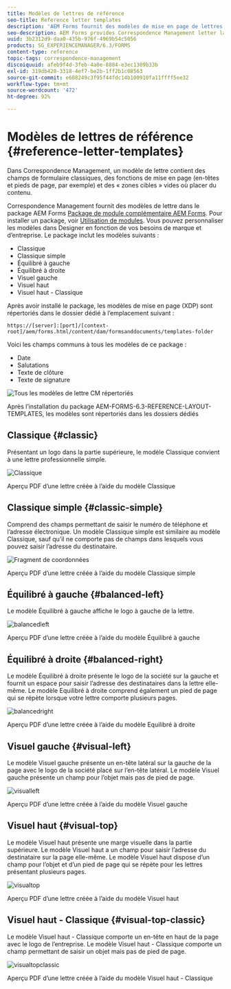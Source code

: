 ```yaml
---
title: Modèles de lettres de référence
seo-title: Reference letter templates
description: 'AEM Forms fournit des modèles de mise en page de lettres Correspondence Management que vous pouvez utiliser pour créer rapidement des lettres. '
seo-description: AEM Forms provides Correspondence Management letter layout templates that you can use to create letters quickly.
uuid: 3b2312d9-daa0-435b-976f-4969b54c5056
products: SG_EXPERIENCEMANAGER/6.3/FORMS
content-type: reference
topic-tags: correspondence-management
discoiquuid: afeb9f4d-3feb-4a0e-8884-e3ec1309b33b
exl-id: 319db420-3318-4ef7-be2b-1ff2b1c08563
source-git-commit: e608249c3f95f44fdc14b100910fa11ffff5ee32
workflow-type: tm+mt
source-wordcount: '472'
ht-degree: 92%

---
```


# Modèles de lettres de référence {#reference-letter-templates}

Dans Correspondence Management, un modèle de lettre contient des champs de formulaire classiques, des fonctions de mise en page (en-têtes et pieds de page, par exemple) et des « zones cibles » vides où placer du contenu.

Correspondence Management fournit des modèles de lettre dans le package AEM Forms [Package de module complémentaire AEM Forms](https://experienceleague.adobe.com/docs/experience-manager-release-information/aem-release-updates/forms-updates/aem-forms-releases.html). Pour installer un package, voir [Utilisation de modules](/help/sites-administering/package-manager.md). Vous pouvez personnaliser les modèles dans Designer en fonction de vos besoins de marque et d’entreprise. Le package inclut les modèles suivants :

* Classique
* Classique simple
* Équilibré à gauche
* Équilibré à droite
* Visuel gauche
* Visuel haut
* Visuel haut - Classique

Après avoir installé le package, les modèles de mise en page (XDP) sont répertoriés dans le dossier dédié à l’emplacement suivant :

`https://[server]:[port]/[context-root]/aem/forms.html/content/dam/formsanddocuments/templates-folder`

Voici les champs communs à tous les modèles de ce package :

* Date 
* Salutations
* Texte de clôture
* Texte de signature

![Tous les modèles de lettre CM répertoriés](assets/templatescorrespondence.png)

Après l’installation du package AEM-FORMS-6.3-REFERENCE-LAYOUT-TEMPLATES, les modèles sont répertoriés dans les dossiers dédiés

## Classique {#classic}

Présentant un logo dans la partie supérieure, le modèle Classique convient à une lettre professionnelle simple.

![Classique](assets/classic.png)

Aperçu PDF d’une lettre créée à l’aide du modèle Classique

## Classique simple {#classic-simple}

Comprend des champs permettant de saisir le numéro de téléphone et l’adresse électronique. Un modèle Classique simple est similaire au modèle Classique, sauf qu’il ne comporte pas de champs dans lesquels vous pouvez saisir l’adresse du destinataire.

![Fragment de coordonnées](assets/classicsimple.png)

Aperçu PDF d’une lettre créée à l’aide du modèle Classique simple

## Équilibré à gauche {#balanced-left}

Le modèle Équilibré à gauche affiche le logo à gauche de la lettre.

![balancedleft](assets/balancedleft.png)

Aperçu PDF d’une lettre créée à l’aide du modèle Équilibré à gauche

## Équilibré à droite {#balanced-right}

Le modèle Équilibré à droite présente le logo de la société sur la gauche et fournit un espace pour saisir l’adresse des destinataires dans la lettre elle-même. Le modèle Equilibré à droite comprend également un pied de page qui se répète lorsque votre lettre comporte plusieurs pages.

![balancedright](assets/balancedright.png)

Aperçu PDF d’une lettre créée à l’aide du modèle Equilibré à droite

## Visuel gauche {#visual-left}

Le modèle Visuel gauche présente un en-tête latéral sur la gauche de la page avec le logo de la société placé sur l’en-tête latéral. Le modèle Visuel gauche présente un champ pour l’objet mais pas de pied de page.

![visualleft](assets/visualleft.png)

Aperçu PDF d’une lettre créée à l’aide du modèle Visuel gauche

## Visuel haut {#visual-top}

Le modèle Visuel haut présente une marge visuelle dans la partie supérieure. Le modèle Visuel haut a un champ pour saisir l’adresse du destinataire sur la page elle-même. Le modèle Visuel haut dispose d’un champ pour l’objet et d’un pied de page qui se répète pour les lettres présentant plusieurs pages.

![visualtop](assets/visualtop.png)

Aperçu PDF d’une lettre créée à l’aide du modèle Visuel haut

## Visuel haut - Classique {#visual-top-classic}

Le modèle Visuel haut - Classique comporte un en-tête en haut de la page avec le logo de l’entreprise. Le modèle Visuel haut - Classique comporte un champ permettant de saisir un objet mais pas de pied de page.

![visualtopclassic](assets/visualtopclassic.png)

Aperçu PDF d’une lettre créée à l’aide du modèle Visuel haut - Classique
